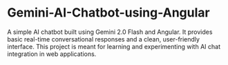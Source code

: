 # Gemini-AI-Chatbot-using-Angular
A simple AI chatbot built using Gemini 2.0 Flash and Angular. It provides basic real-time conversational responses and a clean, user-friendly interface. This project is meant for learning and experimenting with AI chat integration in web applications.
